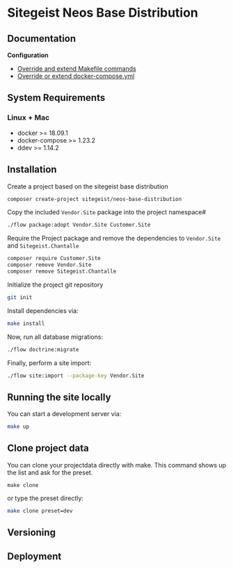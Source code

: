 # Sitegeist Neos Base Distribution

## Documentation

**Configuration**

* [Override and extend Makefile commands](docs/configuration/extend-makefile.md)
* [Override or extend docker-compose.yml](docs/configuration/override-docker-compose-yml.md)


## System Requirements

### Linux + Mac

* docker >= 18.09.1
* docker-compose >= 1.23.2
* ddev >= 1.14.2

## Installation

Create a project based on the sitegeist base distribution

```sh
composer create-project sitegeist/neos-base-distribution
```

Copy the included `Vendor.Site` package into the project namespace#

```sh
./flow package:adopt Vendor.Site Customer.Site
```

Require the Project package and remove the dependencies to `Vendor.Site` and `Sitegeist.Chantalle`

```sh
composer require Customer.Site
composer remove Vendor.Site
composer remove Sitegeist.Chantalle
```

Initialize the project git repository
```sh
git init
```

Install dependencies via:

```sh
make install
```

Now, run all database migrations:

```sh
./flow doctrine:migrate
```

Finally, perform a site import:

```sh
./flow site:import --package-key Vendor.Site
```

## Running the site locally

You can start a development server via:

```sh
make up
```

## Clone project data

You can clone your projectdata directly with make. This command shows up the list and ask for the preset.

```
make clone
```

or type the preset directly:

```sh
make clone preset=dev
```

## Versioning

<!-- @TODO: Versioning -->

## Deployment

<!-- @TODO: Deployment -->
